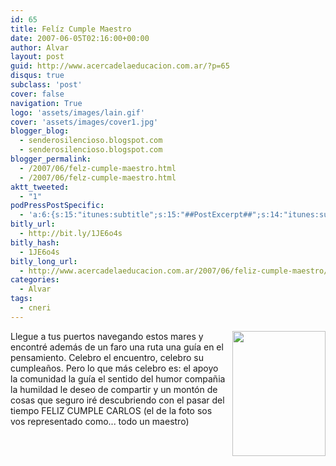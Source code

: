 ```yaml
---
id: 65
title: Felíz Cumple Maestro
date: 2007-06-05T02:16:00+00:00
author: Alvar
layout: post
guid: http://www.acercadelaeducacion.com.ar/?p=65
disqus: true
subclass: 'post'
cover: false
navigation: True
logo: 'assets/images/lain.gif'
cover: 'assets/images/cover1.jpg'
blogger_blog:
  - senderosilencioso.blogspot.com
  - senderosilencioso.blogspot.com
blogger_permalink:
  - /2007/06/felz-cumple-maestro.html
  - /2007/06/felz-cumple-maestro.html
aktt_tweeted:
  - "1"
podPressPostSpecific:
  - 'a:6:{s:15:"itunes:subtitle";s:15:"##PostExcerpt##";s:14:"itunes:summary";s:15:"##PostExcerpt##";s:15:"itunes:keywords";s:17:"##WordPressCats##";s:13:"itunes:author";s:10:"##Global##";s:15:"itunes:explicit";s:7:"Default";s:12:"itunes:block";s:7:"Default";}'
bitly_url:
  - http://bit.ly/1JE6o4s
bitly_hash:
  - 1JE6o4s
bitly_long_url:
  - http://www.acercadelaeducacion.com.ar/2007/06/feliz-cumple-maestro/
categories:
  - Alvar
tags:
  - cneri
---
```

<a href="http://farm2.static.flickr.com/1041/530756978_85e955e567.jpg?v=0"><img src="http://farm2.static.flickr.com/1041/530756978_85e955e567.jpg?v=0" style="margin: 0pt 0pt 10px 10px; float: right; cursor: pointer; width: 149px; height: 200px" border="0" /></a>Llegue a tus puertos navegando estos mares y encontré además de un faro una ruta una guía en el pensamiento.
Celebro el encuentro, celebro su cumpleaños.
Pero lo que más celebro es:
el apoyo
la comunidad
la guía
el sentido del humor
compañia
la humildad
le deseo de compartir
y un montón de cosas que seguro iré descubriendo con el pasar del tiempo
FELIZ CUMPLE CARLOS
(el de la foto sos vos representado como... todo un maestro)
